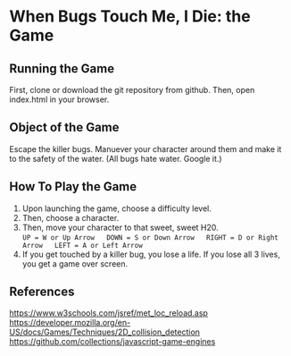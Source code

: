 # When Bugs Touch Me, I Die: the Game

## Running the Game
First, clone or download the git repository from github.
Then, open index.html in your browser.

## Object of the Game
Escape the killer bugs. Manuever your character around them and make it to the safety of the
water. (All bugs hate water. Google it.)

## How To Play the Game
1. Upon launching the game, choose a difficulty level.
2. Then, choose a character.
3. Then, move your character to that sweet, sweet H20.  
`UP = W or Up Arrow  
DOWN = S or Down Arrow  
RIGHT = D or Right Arrow  
LEFT = A or Left Arrow`  
4. If you get touched by a killer bug, you lose a life. If you lose all
   3 lives, you get a game over screen.

## References
https://www.w3schools.com/jsref/met_loc_reload.asp  
https://developer.mozilla.org/en-US/docs/Games/Techniques/2D_collision_detection  
https://github.com/collections/javascript-game-engines  
